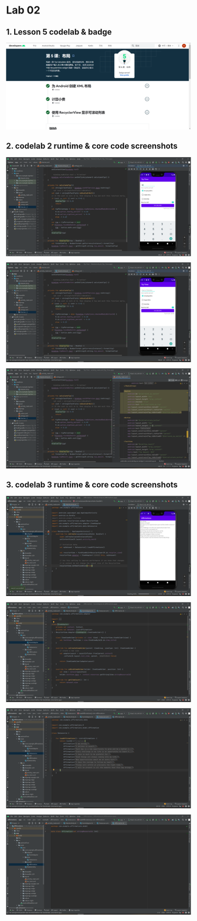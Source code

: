 # Lab 02

## 1. Lesson 5 codelab & badge

![](https://github.com/wen112358/SmartMobileDevelopment/blob/main/Lab02/Lesson%205.png)

## 2. codelab 2 runtime & core code screenshots

![](https://github.com/wen112358/SmartMobileDevelopment/blob/main/Lab02/2-1.png)

![](https://github.com/wen112358/SmartMobileDevelopment/blob/main/Lab02/2-2.png)

![](https://github.com/wen112358/SmartMobileDevelopment/blob/main/Lab02/2-3.png)

## 3. codelab 3 runtime & core code screenshots

![](https://github.com/wen112358/SmartMobileDevelopment/blob/main/Lab02/3-1.png)

![](https://github.com/wen112358/SmartMobileDevelopment/blob/main/Lab02/3-2.png)

![](https://github.com/wen112358/SmartMobileDevelopment/blob/main/Lab02/3-3.png)

![](https://github.com/wen112358/SmartMobileDevelopment/blob/main/Lab02/3-4.png)
